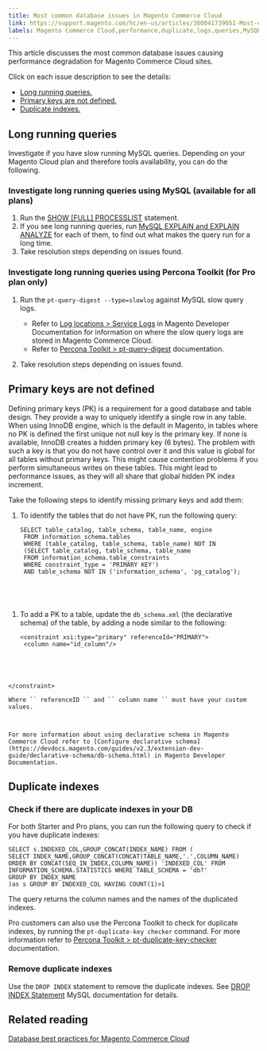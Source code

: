 ```yaml
---
title: Most common database issues in Magento Commerce Cloud
link: https://support.magento.com/hc/en-us/articles/360041739651-Most-common-database-issues-in-Magento-Commerce-Cloud
labels: Magento Commerce Cloud,performance,duplicate,logs,queries,MySQL,database,best practices,Percona Toolkit
---
```


This article discusses the most common database issues causing performance degradation for Magento Commerce Cloud sites. 

Click on each issue description to see the details:

* [Long running queries.](#Long_running_queries)
* [Primary keys are not defined.](#Primary_keys_not_defined)
* [Duplicate indexes.](#Duplicate_indexes)

## Long running queries

Investigate if you have slow running MySQL queries. Depending on your Magento Cloud plan and therefore tools availability, you can do the following. 

### Investigate long running queries using MySQL (available for all plans)

1. Run the [SHOW \[FULL\] PROCESSLIST](https://dev.mysql.com/doc/refman/8.0/en/show-processlist.html) statement.
1. If you see long running queries, run [MySQL EXPLAIN and EXPLAIN ANALYZE](https://mysqlserverteam.com/mysql-explain-analyze/) for each of them, to find out what makes the query run for a long time.
1. Take resolution steps depending on issues found.

### Investigate long running queries using Percona Toolkit (for Pro plan only)

1. Run the `` pt-query-digest --type=slowlog `` against MySQL slow query logs. 
    
    * Refer to [Log locations > Service Logs](https://devdocs.magento.com/cloud/project/log-locations.html#service-logs) in Magento Developer Documentation for information on where the slow query logs are stored in Magento Commerce Cloud. 
    * Refer to [Percona Toolkit > pt-query-digest](https://www.percona.com/doc/percona-toolkit/LATEST/pt-query-digest.html#pt-query-digest) documentation. 
    
    
    
1. Take resolution steps depending on issues found.

## Primary keys are not defined

Defining primary keys (PK) is a requirement for a good database and table design. They provide a way to uniquely identify a single row in any table. When using InnoDB engine, which is the default in Magento, in tables where no PK is defined the first unique not null key is the primary key. If none is available, InnoDB creates a hidden primary key (6 bytes). The problem with such a key is that you do not have control over it and this value is global for all tables without primary keys. This might cause contention problems if you perform simultaneous writes on these tables. This might lead to performance issues, as they will all share that global hidden PK index increment. 

Take the following steps to identify missing primary keys and add them:

1. To identify the tables that do not have PK, run the following query:
    
    <pre><code class="language-sql">SELECT table_catalog, table_schema, table_name, engine
    FROM information_schema.tables
    WHERE (table_catalog, table_schema, table_name) NOT IN
    (SELECT table_catalog, table_schema, table_name
    FROM information_schema.table_constraints
    WHERE constraint_type = 'PRIMARY KEY')
    AND table_schema NOT IN ('information_schema', 'pg_catalog');
</code></pre>
    
    
1. To add a PK to a table, update the `` db_schema.xml `` (the declarative schema) of the table, by adding a node similar to the following:
    
    <pre><code class="language-html">&lt;constraint xsi:type="primary" referenceId="PRIMARY"> 
    &lt;column name="id_column"/> 
&lt;/constraint>
</code></pre>
    
    
    
    Where `` referenceID `` and `` column name `` must have your custom values. 
    
    
    
    For more information about using declarative schema in Magento Commerce Cloud refer to [Configure declarative schema](https://devdocs.magento.com/guides/v2.3/extension-dev-guide/declarative-schema/db-schema.html) in Magento Developer Documentation.
    
    

## Duplicate indexes 

### Check if there are duplicate indexes in your DB

For both Starter and Pro plans, you can run the following query to check if you have duplicate indexes: 

<pre><code class="language-sql">SELECT s.INDEXED_COL,GROUP_CONCAT(INDEX_NAME) FROM (<br/>SELECT INDEX_NAME,GROUP_CONCAT(CONCAT(TABLE_NAME,'.',COLUMN_NAME) ORDER BY CONCAT(SEQ_IN_INDEX,COLUMN_NAME)) 'INDEXED_COL' FROM INFORMATION_SCHEMA.STATISTICS WHERE TABLE_SCHEMA = 'db?' <br/>GROUP BY INDEX_NAME<br/>)as s GROUP BY INDEXED_COL HAVING COUNT(1)>1</code></pre>

The query returns the column names and the names of the duplicated indexes.

Pro customers can also use the Percona Toolkit to check for duplicate indexes, by running the `` pt-duplicate-key checker `` command. For more information refer to [Percona Toolkit > pt-duplicate-key-checker](https://www.percona.com/doc/percona-toolkit/LATEST/pt-duplicate-key-checker.html%C2%A0) documentation. 

### Remove duplicate indexes

Use the <code class="language-SQL">DROP INDEX</code> statement to remove the duplicate indexes. See [DROP INDEX Statement](https://dev.mysql.com/doc/refman/8.0/en/drop-index.html) MySQL documentation for details.

## Related reading

[Database best practices for Magento Commerce Cloud](https://support.magento.com/hc/en-us/articles/360041997312)

 
 
 